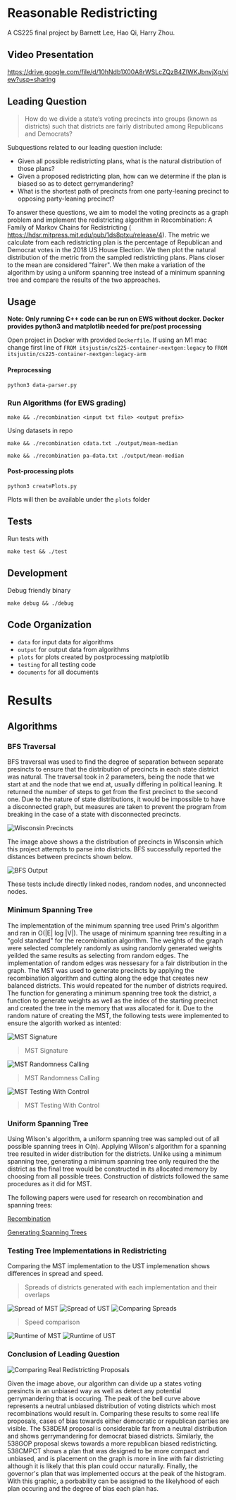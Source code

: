 # Reasonable Redistricting

A CS225 final project by Barnett Lee, Hao Qi, Harry Zhou.
## Video Presentation
https://drive.google.com/file/d/10hNdb1X00A8rWSLcZQzB4ZIWKJbnvjXg/view?usp=sharing

## Leading Question

>How do we divide a state’s voting precincts into groups (known as districts) such that districts are fairly distributed among Republicans and Democrats?

Subquestions related to our leading question include:
- Given all possible redistricting plans, what is the natural distribution of those plans?
- Given a proposed redistricting plan, how can we determine if the plan is biased so as to detect gerrymandering?
- What is the shortest path of precincts from one party-leaning precinct to opposing party-leaning precinct?

To answer these questions, we aim to model the voting precincts as a graph problem and implement the redistricting algorithm in Recombination: A Family of Markov Chains for Redistricting (
https://hdsr.mitpress.mit.edu/pub/1ds8ptxu/release/4). The metric we calculate from each redistricting plan is the percentage of Republican and Democrat votes in the 2018 US House Election. We then plot the natural distribution of the metric from the sampled redistricting plans. Plans closer to the mean are considered "fairer". We then make a variation of the algorithm by using a uniform spanning tree instead of a minimum spanning tree and compare the results of the two approaches.
## Usage

**Note: Only running C++ code can be run on EWS without docker. Docker provides python3 and matplotlib needed for pre/post processing**

Open project in Docker with provided `Dockerfile`. If using an M1 mac change first line of `FROM itsjustin/cs225-container-nextgen:legacy` to `FROM itsjustin/cs225-container-nextgen:legacy-arm`

#### Preprocessing
```
python3 data-parser.py
```

### **Run Algorithms (for EWS grading)**
```
make && ./recombination <input txt file> <output prefix>
```

Using datasets in repo
```
make && ./recombination cdata.txt ./output/mean-median
```
```
make && ./recombination pa-data.txt ./output/mean-median
```

#### Post-processing plots
```
python3 createPlots.py
```
Plots will then be available under the `plots` folder

## Tests
Run tests with
```
make test && ./test
```

## Development
Debug friendly binary
```
make debug && ./debug
```


## Code Organization
- `data` for input data for algorithms
- `output` for output data from algorithms
- `plots` for plots created by postprocessing matplotlib
- `testing` for all testing code
- `documents` for all documents




# Results

## Algorithms

### BFS Traversal
BFS traversal was used to find the degree of separation between separate presincts to ensure that the distribution of precincts in each state district was natural. The traversal took in 2 parameters, being the node that we start at and the node that we end at, usually differing in political leaning. It returned the number of steps to get from the first precinct to the second one. Due to the nature of state distributions, it would be impossible to have a disconnected graph, but measures are taken to prevent the program from breaking in the case of a state with disconnected precincts.

![Wisconsin Precincts](documents/wisconsin.png)

The image above shows a the distribution of precincts in Wisconsin which this project attempts to parse into districts. BFS successfully reported the distances between precincts shown below.

![BFS Output](documents/bfs_testing.png)

These tests include directly linked nodes, random nodes, and unconnected nodes.

### Minimum Spanning Tree
The implementation of the minimum spanning tree used Prim's algorithm and ran in O(|E| log |V|). The usage of minimum spanning tree resulting in a "gold standard" for the recombination algorithm. The weights of the graph were selected completely randomly as using randomly generated weights yeilded the same results as selecting from random edges. The implementation of random edges was nessesary for a fair distribution in the graph. The MST was used to generate precincts by applying the recombination algorithm and cutting along the edge that creates new balanced districts. This would repeated for the number of districts required. The function for generating a minimum spanning tree took the district, a function to generate weights as well as the index of the starting precinct and created the tree in the memory that was allocated for it. Due to the random nature of creating the MST, the following tests were implemented to ensure the algorith worked as intented:

![MST Signature](documents/mstrandtest1.png)
>MST Signature

![MST Randomness Calling](documents/mstrandtest2.png)
>MST Randomness Calling

![MST Testing With Control](documents/mstrandtest3.png)
>MST Testing With Control

### Uniform Spanning Tree
Using Wilson's algorithm, a uniform spanning tree was sampled out of all possible spanning trees in O(n). Applying Wilson's algorithm for a spanning tree resulted in wider distribution for the districts. Unlike using a minimum spanning tree, generating a minimum spanning tree only required the the district as the final tree would be constructed in its allocated memory by choosing from all possible trees. Construction of districts followed the same procedures as it did for MST.

The following papers were used for research on recombination and spanning trees:

[Recombination](documents/https://hdsr.mitpress.mit.edu/pub/1ds8ptxu/release/5)

[Generating Spanning Trees](documents/https://citeseerx.ist.psu.edu/viewdoc/download?doi=10.1.1.47.8598&rep=rep1&type=pdf)

### Testing Tree Implementations in Redistricting
Comparing the MST implementation to the UST implemenation shows differences in spread and speed.

>Spreads of districts generated with each implementation and their overlaps

![Spread of MST](documents/MSThistogram.png)
![Spread of UST](documents/USThistogram.png)
![Comparing Spreads](documents/Comparison.png)

>Speed comparison

![Runtime of MST](documents/MSTruntime.png)
![Runtime of UST](documents/USTruntime.png)

### Conclusion of Leading Question
![Comparing Real Redistricting Proposals](documents/realproposals.png)

Given the image above, our algorithm can divide up a states voting presincts in an unbiased way as well as detect any potential gerrymandering that is occuring. The peak of the bell curve above represents a neutral unbiased distribution of voting districts which most recombinations would result in. Comparing these results to some real life proposals, cases of bias towards either democratic or republican parties are visible. The 538DEM proposal is considerable far from a neutral distribution and shows gerrymandering for democrat biased districts. Similarly, the 538GOP proposal skews towards a more republican biased redistricting. 538CMPCT shows a plan that was designed to be more compact and unbiased, and is placement on the graph is more in line with fair districting although it is likely that this plan could occur naturally. Finally, the governor's plan that was implemented occurs at the peak of the histogram. With this graphic, a porbability can be assigned to the likelyhood of each plan occuring and the degree of bias each plan has.